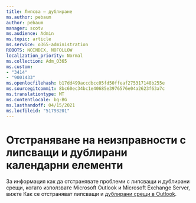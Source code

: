 ```yaml
---
title: Липсва – дублиране
ms.author: pebaum
author: pebaum
manager: scotv
ms.audience: Admin
ms.topic: article
ms.service: o365-administration
ROBOTS: NOINDEX, NOFOLLOW
localization_priority: Normal
ms.collection: Adm_O365
ms.custom:
- "3414"
- "9001433"
ms.openlocfilehash: b17dd499accdbcc05fd50ffeaf275317148b255e
ms.sourcegitcommit: 8bc60ec34bc1e40685e3976576e04a2623f63a7c
ms.translationtype: MT
ms.contentlocale: bg-BG
ms.lasthandoff: 04/15/2021
ms.locfileid: "51793201"
---
```

# <a name="troubleshooting-missing-and-duplicate-calendar-items"></a>Отстраняване на неизправности с липсващи и дублирани календарни елементи

За информация как да отстранявате проблеми с липсващи и дублирани срещи, когато използвате Microsoft Outlook и Microsoft Exchange Server, вижте Как се отстраняват липсващи и [дублирани срещи в Outlook](https://support.microsoft.com/help/890436/how-to-troubleshoot-missing-and-duplicate-appointments-in-outlook).